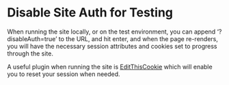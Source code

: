 # Disable Site Auth for Testing

When running the site locally, or on the test environment, you can append ‘?disableAuth=true’ to the URL, and hit enter, and when the page re-renders, you will have the necessary session attributes and cookies set to progress through the site.

A useful plugin when running the site is [EditThisCookie](https://chrome.google.com/webstore/detail/editthiscookie/fngmhnnpilhplaeedifhccceomclgfbg?hl=en) which will enable you to reset your session when needed.
